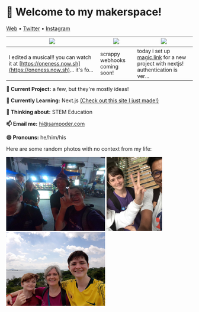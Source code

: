 <h1 align="left">👋 Welcome to my makerspace!</h3>

<p align="left">
  <a href="https://sampoder.com">Web</a> •
  <a href="https://twitter.com/sam_poder">Twitter</a> •
  <a href="https://instagram.com/sam_poder">Instagram</a>
</p>


  
  
  
  
  
  
  <!--- START_SCRAPBOOK_WIDGET --->
  | <img src ="https://dl.airtable.com/.attachments/7a579686c66dfcdd9b18000ca0193b0a/bcffedb8/screenshot_2020-11-12_at_1.43.10_am.png">  |  <img src ="https://dl.airtable.com/.attachments/7756b6577165166440f1c4d8813ec927/65cd7943/screenshot_2020-11-12_at_1.02.20_am.png"> | <img src ="https://dl.airtable.com/.attachments/eccbd98bed043a25662f15956351c2d8/406e7aa1/screenshot_2020-11-10_at_11.27.21_pm.png"> |
|---|---|---|
| I edited a musical!! you can watch it at [https://oneness.now.sh](https://oneness.now.sh)... it's fo... | scrappy webhooks coming soon!  | today i set up [magic.link](https://magic.link) for a new project with nextjs! authentication is ver...   |
  <!--- END_SCRAPBOOK_WIDGET --->
  
  
  
  
  
  
  

**🔭 Current Project:** a few, but they're mostly ideas!

**🌱 Currently Learning:** Next.js [(Check out this site I just made!)](http://summer.hackclub.com)

**🤔 Thinking about:** STEM Education

**📫 Email me:** hi@sampoder.com

**😄 Pronouns:** he/him/his

Here are some random photos with no context from my life:

<img src ="https://github.com/sampoder/sampoder/raw/master/GOPR5263.JPG" height = "200px">  <img src ="https://github.com/sampoder/sampoder/raw/master/IMG_0269.jpg" height = "200px"> <img src ="https://github.com/sampoder/sampoder/raw/master/20200807_111143.jpg/" height = "200px">
